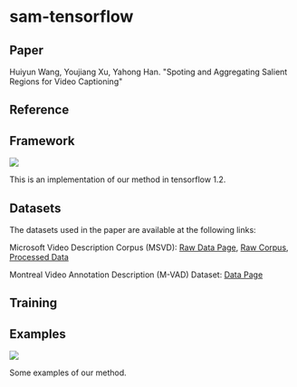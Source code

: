 # sam-tensorflow

## Paper
Huiyun Wang, Youjiang Xu, Yahong Han. "Spoting and Aggregating Salient Regions for Video Captioning"

## Reference

## Framework
![](https://github.com/HuiyunWang/sam-tensorflow/blob/master/framework.png)

This is an implementation of our method in tensorflow 1.2.

## Datasets
The datasets used in the paper are available at the following links:

Microsoft Video Description Corpus (MSVD):
[Raw Data Page](http://www.cs.utexas.edu/users/ml/clamp/videoDescription/), [Raw Corpus](https://www.microsoft.com/en-us/download/details.aspx?id=52422&from=http%3A%2F%2Fresearch.microsoft.com%2Fen-us%2Fdownloads%2F38cf15fd-b8df-477e-a4e4-a4680caa75af%2Fdefault.aspx), [Processed Data](https://www.dropbox.com/sh/4ecwl7zdha60xqo/AAC_TAsR7SkEYhkSdAFKcBlMa?dl=0)

Montreal Video Annotation Description (M-VAD) Dataset:
[Data Page](http://www.mila.umontreal.ca/Home/public-datasets/montreal-video-annotation-dataset)

## Training

## Examples
![](https://github.com/HuiyunWang/sam-tensorflow/blob/master/visualization.png)

Some examples of our method.
